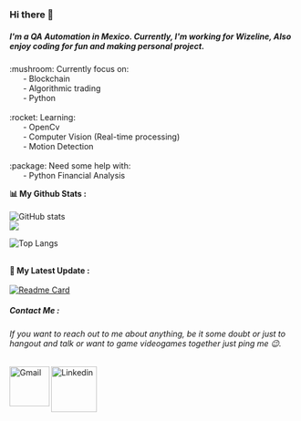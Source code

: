 ### Hi there 👋
##### I'm a QA Automation in Mexico. Currently, I'm working for Wizeline, Also enjoy coding for fun and making personal project.

<p>
:mushroom: Currently focus on:<br>
&nbsp;&nbsp;&nbsp;&nbsp;&nbsp;&nbsp;- Blockchain<br>
&nbsp;&nbsp;&nbsp;&nbsp;&nbsp;&nbsp;- Algorithmic trading<br>
&nbsp;&nbsp;&nbsp;&nbsp;&nbsp;&nbsp;- Python<br>
<br>
:rocket: Learning:<br>
&nbsp;&nbsp;&nbsp;&nbsp;&nbsp;&nbsp;- OpenCv<br>
&nbsp;&nbsp;&nbsp;&nbsp;&nbsp;&nbsp;- Computer Vision (Real-time processing)<br>
&nbsp;&nbsp;&nbsp;&nbsp;&nbsp;&nbsp;- Motion Detection<br>
<br>
:package: Need some help with:<br>
&nbsp;&nbsp;&nbsp;&nbsp;&nbsp;&nbsp;- Python Financial Analysis<br>
</p>

<strong>📊 My Github Stats :</strong><br><br>
![GitHub stats](https://github-readme-stats.vercel.app/api?username=kalido&show_icons=true&count_private=true&include_all_commits=true&theme=radical)<br>
<img align="center" src="https://github-readme-streak-stats.herokuapp.com/?user=kalido&theme=radical&hide_border=true"/>
  
![Top Langs](https://github-readme-stats.vercel.app/api/top-langs/?username=kalido&langs_count_private=true&theme=radical&card_width=445)<br><br>

<strong>🚀 My Latest Update :</strong><br><br>
[![Readme Card](https://github-readme-stats.vercel.app/api/pin/?username=kalido&repo=kalido&theme=radical)](https://github.com/kalido/kalido)
</div>

##### Contact Me :
###### If you want to reach out to me about anything, be it some doubt or just to hangout and talk or want to game videogames together just ping me 😉.
<a href="mailto:mandrive.00@gmail.com">
 <img align="left" alt="Gmail" width="70" hight="100" src="https://github.com/Xx-Ashutosh-xX/Xx-Ashutosh-xX/blob/master/assets/icons/gmail.png" />
</a>
<a href="https://www.linkedin.com/in/kalid-m/">
  <img align="left" alt="Linkedin" width="80" hight="100" src="https://github.com/Xx-Ashutosh-xX/Xx-Ashutosh-xX/blob/master/assets/icons/linkedin.png" />
</a>

 
